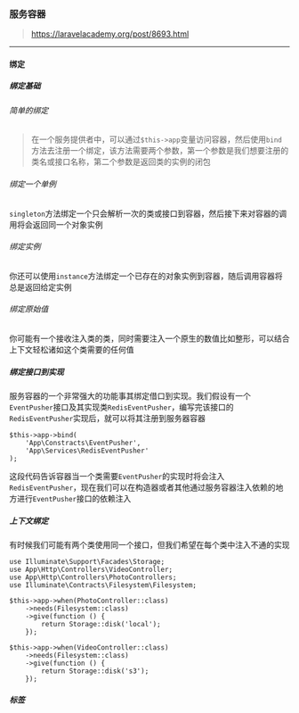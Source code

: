 ### 服务容器

> https://laravelacademy.org/post/8693.html

****
#### 绑定
##### 绑定基础
###### 简单的绑定
> 在一个服务提供者中，可以通过`$this->app`变量访问容器，然后使用`bind`方法去注册一个绑定，该方法需要两个参数，第一个参数是我们想要注册的类名或接口名称，第二个参数是返回类的实例的闭包

###### 绑定一个单例
`singleton`方法绑定一个只会解析一次的类或接口到容器，然后接下来对容器的调用将会返回同一个对象实例

###### 绑定实例
你还可以使用`instance`方法绑定一个已存在的对象实例到容器，随后调用容器将总是返回给定实例

###### 绑定原始值
你可能有一个接收注入类的类，同时需要注入一个原生的数值比如整形，可以结合上下文轻松诸如这个类需要的任何值

##### 绑定接口到实现
服务容器的一个非常强大的功能事其绑定借口到实现。我们假设有一个`EventPusher`接口及其实现类`RedisEventPusher`，编写完该接口的`RedisEventPusher`实现后，就可以将其注册到服务器容器

	$this->app->bind(
		'App\Constracts\EventPusher',
		'App\Services\RedisEventPusher'
	);
这段代码告诉容器当一个类需要`EventPusher`的实现时将会注入`RedisEventPusher`，现在我们可以在构造器或者其他通过服务容器注入依赖的地方进行`EventPusher`接口的依赖注入

##### 上下文绑定
有时候我们可能有两个类使用同一个接口，但我们希望在每个类中注入不通的实现

	use Illuminate\Support\Facades\Storage;
	use App\Http\Controllers\VideoController;
	use App\Http\Controllers\PhotoControllers;
	use Illuminate\Contracts\Filesystem\Filesystem;
	
	$this->app->when(PhotoController::class)
	    ->needs(Filesystem::class)
	    ->give(function () {
	        return Storage::disk('local');
	    });
	
	$this->app->when(VideoController::class)
	    ->needs(Filesystem::class)
	    ->give(function () {
	        return Storage::disk('s3');
	    });

##### 标签
